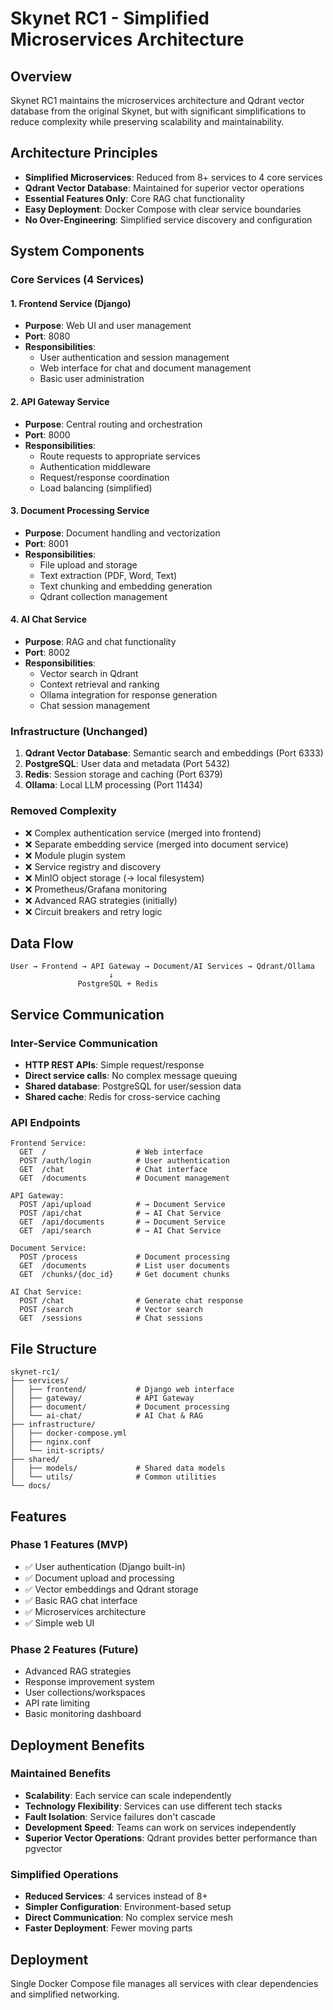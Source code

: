 # Skynet RC1 - Simplified Microservices Architecture

## Overview
Skynet RC1 maintains the microservices architecture and Qdrant vector database from the original Skynet, but with significant simplifications to reduce complexity while preserving scalability and maintainability.

## Architecture Principles
- **Simplified Microservices**: Reduced from 8+ services to 4 core services
- **Qdrant Vector Database**: Maintained for superior vector operations
- **Essential Features Only**: Core RAG chat functionality
- **Easy Deployment**: Docker Compose with clear service boundaries
- **No Over-Engineering**: Simplified service discovery and configuration

## System Components

### Core Services (4 Services)

#### 1. Frontend Service (Django)
- **Purpose**: Web UI and user management
- **Port**: 8080
- **Responsibilities**:
  - User authentication and session management
  - Web interface for chat and document management
  - Basic user administration

#### 2. API Gateway Service
- **Purpose**: Central routing and orchestration
- **Port**: 8000
- **Responsibilities**:
  - Route requests to appropriate services
  - Authentication middleware
  - Request/response coordination
  - Load balancing (simplified)

#### 3. Document Processing Service
- **Purpose**: Document handling and vectorization
- **Port**: 8001
- **Responsibilities**:
  - File upload and storage
  - Text extraction (PDF, Word, Text)
  - Text chunking and embedding generation
  - Qdrant collection management

#### 4. AI Chat Service
- **Purpose**: RAG and chat functionality
- **Port**: 8002
- **Responsibilities**:
  - Vector search in Qdrant
  - Context retrieval and ranking
  - Ollama integration for response generation
  - Chat session management

### Infrastructure (Unchanged)
1. **Qdrant Vector Database**: Semantic search and embeddings (Port 6333)
2. **PostgreSQL**: User data and metadata (Port 5432)
3. **Redis**: Session storage and caching (Port 6379)
4. **Ollama**: Local LLM processing (Port 11434)

### Removed Complexity
- ❌ Complex authentication service (merged into frontend)
- ❌ Separate embedding service (merged into document service)
- ❌ Module plugin system
- ❌ Service registry and discovery
- ❌ MinIO object storage (→ local filesystem)
- ❌ Prometheus/Grafana monitoring
- ❌ Advanced RAG strategies (initially)
- ❌ Circuit breakers and retry logic

## Data Flow

```
User → Frontend → API Gateway → Document/AI Services → Qdrant/Ollama
                      ↓
               PostgreSQL + Redis
```

## Service Communication

### Inter-Service Communication
- **HTTP REST APIs**: Simple request/response
- **Direct service calls**: No complex message queuing
- **Shared database**: PostgreSQL for user/session data
- **Shared cache**: Redis for cross-service caching

### API Endpoints
```
Frontend Service:
  GET  /                    # Web interface
  POST /auth/login          # User authentication
  GET  /chat                # Chat interface
  GET  /documents           # Document management

API Gateway:
  POST /api/upload          # → Document Service
  POST /api/chat            # → AI Chat Service
  GET  /api/documents       # → Document Service
  GET  /api/search          # → AI Chat Service

Document Service:
  POST /process             # Document processing
  GET  /documents           # List user documents
  GET  /chunks/{doc_id}     # Get document chunks

AI Chat Service:
  POST /chat                # Generate chat response
  POST /search              # Vector search
  GET  /sessions            # Chat sessions
```

## File Structure
```
skynet-rc1/
├── services/
│   ├── frontend/           # Django web interface
│   ├── gateway/            # API Gateway
│   ├── document/           # Document processing
│   └── ai-chat/            # AI Chat & RAG
├── infrastructure/
│   ├── docker-compose.yml
│   ├── nginx.conf
│   └── init-scripts/
├── shared/
│   ├── models/             # Shared data models
│   └── utils/              # Common utilities
└── docs/
```

## Features

### Phase 1 Features (MVP)
- ✅ User authentication (Django built-in)
- ✅ Document upload and processing
- ✅ Vector embeddings and Qdrant storage
- ✅ Basic RAG chat interface
- ✅ Microservices architecture
- ✅ Simple web UI

### Phase 2 Features (Future)
- Advanced RAG strategies
- Response improvement system
- User collections/workspaces
- API rate limiting
- Basic monitoring dashboard

## Deployment Benefits

### Maintained Benefits
- **Scalability**: Each service can scale independently
- **Technology Flexibility**: Services can use different tech stacks
- **Fault Isolation**: Service failures don't cascade
- **Development Speed**: Teams can work on services independently
- **Superior Vector Operations**: Qdrant provides better performance than pgvector

### Simplified Operations
- **Reduced Services**: 4 services instead of 8+
- **Simpler Configuration**: Environment-based setup
- **Direct Communication**: No complex service mesh
- **Faster Deployment**: Fewer moving parts

## Deployment

Single Docker Compose file manages all services with clear dependencies and simplified networking.